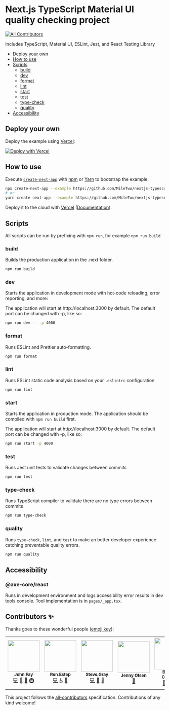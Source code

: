 # Next.js TypeScript Material UI quality checking project
<!-- ALL-CONTRIBUTORS-BADGE:START - Do not remove or modify this section -->
[![All Contributors](https://img.shields.io/badge/all_contributors-7-orange.svg?style=flat-square)](#contributors-)
<!-- ALL-CONTRIBUTORS-BADGE:END -->

Includes TypeScript, Material UI, ESLint, Jest, and React Testing Library

-   [Deploy your own](#deploy-your-own)
-   [How to use](#how-to-use)
-   [Scripts](#scripts)
    -   [build](#build)
    -   [dev](#dev)
    -   [format](#format)
    -   [lint](#lint)
    -   [start](#start)
    -   [test](#test)
    -   [type-check](#type-check)
    -   [quality](#quality)
-   [Accessibility ](#accessibility)

## Deploy your own

Deploy the example using [Vercel](https://vercel.com?utm_source=github&utm_medium=readme&utm_campaign=next-example):

[![Deploy with Vercel](https://vercel.com/button)](https://vercel.com/new/git/external?repository-url=https://github.com/MileTwo/nextjs-typescript-material-ui-eslint-jest)

## How to use

Execute [`create-next-app`](https://github.com/vercel/next.js/tree/canary/packages/create-next-app) with [npm](https://docs.npmjs.com/cli/init) or [Yarn](https://yarnpkg.com/lang/en/docs/cli/create/) to bootstrap the example:

```bash
npx create-next-app --example https://github.com/MileTwo/nextjs-typescript-material-ui-eslint-jest
# or
yarn create next-app --example https://github.com/MileTwo/nextjs-typescript-material-ui-eslint-jest
```

Deploy it to the cloud with [Vercel](https://vercel.com/new?utm_source=github&utm_medium=readme&utm_campaign=next-example) ([Documentation](https://nextjs.org/docs/deployment)).

## Scripts

All scripts can be run by prefixing with `npm run`, for example `npm run build`

### build

Builds the production application in the .next folder.

```bash
npm run build
```

### dev

Starts the application in development mode with hot-code reloading, error reporting, and more:

The application will start at http://localhost:3000 by default. The default port can be changed with -p, like so:

```bash
npm run dev -- -p 4000
```

### format

Runs ESLint and Prettier auto-formatting.

```bash
npm run format
```

### lint

Runs ESLint static code analysis based on your `.eslintrc` configuration

```bash
npm run lint
```

### start

Starts the application in production mode. The application should be compiled with `npm run build` first.

The application will start at http://localhost:3000 by default. The default port can be changed with -p, like so:

```bash
npm run start -p 4000
```

### test

Runs Jest unit tests to validate changes between commits

```bash
npm run test
```

### type-check

Runs TypeScript compiler to validate there are no type errors between commits

```bash
npm run type-check
```

### quality

Runs `type-check`, `lint`, and `test` to make an better developer experience catching preventable quality errors.

```bash
npm run quality
```

## Accessibility

### @axe-core/react

Runs in development environment and logs accessibility error results in dev tools console. Tool implementation is in `pages/_app.tsx`.

## Contributors ✨

Thanks goes to these wonderful people ([emoji key](https://allcontributors.org/docs/en/emoji-key)):

<!-- ALL-CONTRIBUTORS-LIST:START - Do not remove or modify this section -->
<!-- prettier-ignore-start -->
<!-- markdownlint-disable -->
<table>
  <tr>
    <td align="center"><a href="http://johnfay.dev"><img src="https://avatars.githubusercontent.com/u/46365891?v=4?s=100" width="100px;" alt=""/><br /><sub><b>John Fay</b></sub></a><br /><a href="https://github.com/MileTwo/nextjs-typescript-material-ui-eslint-jest/commits?author=keonik" title="Code">💻</a> <a href="https://github.com/MileTwo/nextjs-typescript-material-ui-eslint-jest/commits?author=keonik" title="Documentation">📖</a> <a href="#maintenance-keonik" title="Maintenance">🚧</a> <a href="#infra-keonik" title="Infrastructure (Hosting, Build-Tools, etc)">🚇</a></td>
    <td align="center"><a href="http://renestep.com"><img src="https://avatars.githubusercontent.com/u/22155535?v=4?s=100" width="100px;" alt=""/><br /><sub><b>Ren Estep</b></sub></a><br /><a href="https://github.com/MileTwo/nextjs-typescript-material-ui-eslint-jest/commits?author=storiesOfRen" title="Code">💻</a> <a href="#a11y-storiesOfRen" title="Accessibility">️️️️♿️</a> <a href="#maintenance-storiesOfRen" title="Maintenance">🚧</a></td>
    <td align="center"><a href="https://heystevegray.dev/"><img src="https://avatars.githubusercontent.com/u/66500112?v=4?s=100" width="100px;" alt=""/><br /><sub><b>Steve Gray</b></sub></a><br /><a href="https://github.com/MileTwo/nextjs-typescript-material-ui-eslint-jest/commits?author=heystevegray" title="Code">💻</a> <a href="https://github.com/MileTwo/nextjs-typescript-material-ui-eslint-jest/commits?author=heystevegray" title="Documentation">📖</a> <a href="#maintenance-heystevegray" title="Maintenance">🚧</a></td>
    <td align="center"><a href="https://github.com/jenniferOlsen"><img src="https://avatars.githubusercontent.com/u/5099732?v=4?s=100" width="100px;" alt=""/><br /><sub><b>Jenny Olsen</b></sub></a><br /><a href="https://github.com/MileTwo/nextjs-typescript-material-ui-eslint-jest/commits?author=jenniferOlsen" title="Documentation">📖</a></td>
    <td align="center"><a href="https://github.com/bcanfield"><img src="https://avatars.githubusercontent.com/u/12603953?v=4?s=100" width="100px;" alt=""/><br /><sub><b>Brandin Canfield</b></sub></a><br /><a href="#maintenance-bcanfield" title="Maintenance">🚧</a> <a href="#infra-bcanfield" title="Infrastructure (Hosting, Build-Tools, etc)">🚇</a> <a href="#security-bcanfield" title="Security">🛡️</a></td>
    <td align="center"><a href="http://linkedin.com/in/lucasguissgusmao"><img src="https://avatars.githubusercontent.com/u/37088202?v=4?s=100" width="100px;" alt=""/><br /><sub><b>Lucas Guiss Gusmão</b></sub></a><br /><a href="https://github.com/MileTwo/nextjs-typescript-material-ui-eslint-jest/commits?author=lucasguiss" title="Documentation">📖</a></td>
    <td align="center"><a href="https://www.itschilitime.com/"><img src="https://avatars.githubusercontent.com/u/99800?v=4?s=100" width="100px;" alt=""/><br /><sub><b>Michael Bowman</b></sub></a><br /><a href="https://github.com/MileTwo/nextjs-typescript-material-ui-eslint-jest/commits?author=bowmanmc" title="Code">💻</a></td>
  </tr>
</table>

<!-- markdownlint-restore -->
<!-- prettier-ignore-end -->

<!-- ALL-CONTRIBUTORS-LIST:END -->

This project follows the [all-contributors](https://github.com/all-contributors/all-contributors) specification. Contributions of any kind welcome!